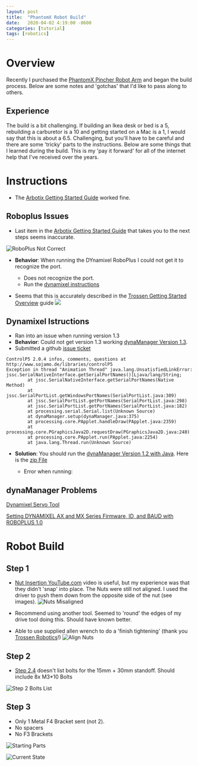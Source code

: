 ```yaml
---
layout: post
title:  "PhantomX Robot Build"
date:   2020-04-02 4:19:00 -0600
categories: [tutorial]
tags: [robotics]
---
```


# Overview

Recently I purchased the [PhantomX Pincher Robot Arm](https://www.trossenrobotics.com/p/PhantomX-Pincher-Robot-Arm.aspx) and began the build process. Below are some notes and 'gotchas' that I'd like to pass along to others.

## Experience

The build is a bit challenging. If building an Ikea desk or bed is a 5,  rebuilding a carburetor is a 10 and getting started on a Mac is a 1, I would say that this is about a 6.5. Challenging, but you'll have to be careful and there are some 'tricky' parts to the instructions. Below are some things that I learned during the build. This is my 'pay it forward' for all of the internet help that I've received over the years.

# Instructions

* The [Arbotix Getting Started Guide](https://learn.trossenrobotics.com/arbotix/7-arbotix-quick-start-guide) worked fine.

## Roboplus Issues

* Last item in the [Arbotix Getting Started Guide](https://learn.trossenrobotics.com/arbotix/7-arbotix-quick-start-guide) that takes you to the next steps seems inaccurate.

![RoboPlus Not Correct](/assets/img/post_images/PhantomX-Build/Dynamixel-Robopus-Not-Correct.jpg)

* **Behavior**: When running the DYnamixel RoboPlus I could not get it to recognize the port. 
    * Does not recognize the port.
    * Run the [dynamixel instructions](https://learn.trossenrobotics.com/index.php/getting-started-with-the-arbotix/1-using-the-tr-dynamixel-servo-tool#&panel1-1)

* Seems that this is accurately described in the  [Trossen Getting Started Overview](https://learn.trossenrobotics.com/) guide
![](/assets/img/post_images/PhantomX-Build/Dynamixel-ID-Guide.jpg)

## Dynamixel Istructions
* Ran into an issue when running version 1.3
* **Behavior**: Could not get version 1.3 working [dynaManager Version 1.3](https://github.com/Interbotix/dynaManager/releases/tag/1.3).
* Submitted a github [issue ticket](https://github.com/Interbotix/dynaManager/issues/2)

```
ControlP5 2.0.4 infos, comments, questions at http://www.sojamo.de/libraries/controlP5
Exception in thread "Animation Thread" java.lang.UnsatisfiedLinkError: jssc.SerialNativeInterface.getSerialPortNames()[Ljava/lang/String;
        at jssc.SerialNativeInterface.getSerialPortNames(Native Method)
        at jssc.SerialPortList.getWindowsPortNames(SerialPortList.java:309)
        at jssc.SerialPortList.getPortNames(SerialPortList.java:298)
        at jssc.SerialPortList.getPortNames(SerialPortList.java:182)
        at processing.serial.Serial.list(Unknown Source)
        at dynaManager.setup(dynaManager.java:375)
        at processing.core.PApplet.handleDraw(PApplet.java:2359)
        at processing.core.PGraphicsJava2D.requestDraw(PGraphicsJava2D.java:240)
        at processing.core.PApplet.run(PApplet.java:2254)
        at java.lang.Thread.run(Unknown Source)
```

* **Solution**: You should run the [dynaManager Version 1.2 with Java](https://github.com/Interbotix/dynaManager/releases/tag/1.2). Here is the [zip File](https://github.com/Interbotix/dynaManager/releases/download/1.2/dynaManager_windows_with_java.zip)


    
    * Error when running: 



## dynaManager Problems





[Dynamixel Servo Tool](https://learn.trossenrobotics.com/index.php/getting-started-with-the-arbotix/1-using-the-tr-dynamixel-servo-tool#&panel1-1)

[Setting DYNAMIXEL AX and MX Series Firmware, ID, and BAUD with ROBOPLUS 1.0](https://learn.trossenrobotics.com/projects/194-setting-dynamixel-ax-and-mx-series-firmware-id-and-baud-with-roboplus-1-0.html)

# Robot Build

## Step 1
* [Nut Insertion YouTube.com](https://youtu.be/o0JtXuj7HmA) video is useful, but my experience was that they didn't 'snap' into place. The Nuts were still not aligned. I used the driver to push them down from the opposite side of the nut (see images).
![Nuts Misaligned](/assets/img/post_images/PhantomX-Build/Misaligned-Nuts.jpg)


* Recommend using another tool. Seemed to 'round' the edges of my drive tool doing this. Should have known better. 
* Able to use supplied allen wrench to do a 'finish tightening' (thank you [Trossen Robotics](https://www.trossenrobotics.com)!)
![Align Nuts](/assets/img/post_images/PhantomX-Build/Align-Nuts.jpg)


## Step 2

* [Step 2.4](https://learn.trossenrobotics.com/16-interbotix/robot-arms/pincher-robot-arm/163-phantomx-pincher-robot-arm-assembly-guide.html) doesn't list bolts for the 15mm + 30mm standoff. Should include 8x M3*10 Bolts


![Step 2 Bolts List](/assets/img/post_images/PhantomX-Build/Step-2-Bolts-Incorrect.jpg)

## Step 3

* Only 1 Metal F4 Bracket sent (not 2).
* No spacers
* No F3 Brackets

![Starting Parts](/assets/img/post_images/PhantomX-Build/StartingParts.jpg)

![Current State](/assets/img/post_images/PhantomX-Build/CurrentState.jpg)